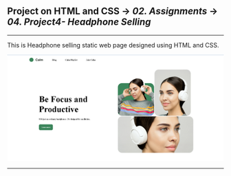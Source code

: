 ## Project on HTML and CSS -> <em>02. Assignments</em> -> <em>04. Project4- Headphone Selling</em>

<hr/>

This is Headphone selling static web page designed using HTML and CSS.

![](../00.%20Output/04.%20Project4-%20Headphone.png)

<hr/>